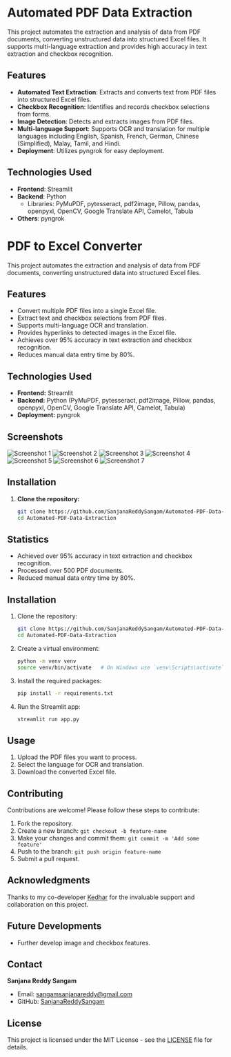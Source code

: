 # Automated PDF Data Extraction

This project automates the extraction and analysis of data from PDF documents, converting unstructured data into structured Excel files. It supports multi-language extraction and provides high accuracy in text extraction and checkbox recognition.

## Features

- **Automated Text Extraction**: Extracts and converts text from PDF files into structured Excel files.
- **Checkbox Recognition**: Identifies and records checkbox selections from forms.
- **Image Detection**: Detects and extracts images from PDF files.
- **Multi-language Support**: Supports OCR and translation for multiple languages including English, Spanish, French, German, Chinese (Simplified), Malay, Tamil, and Hindi.
- **Deployment**: Utilizes pyngrok for easy deployment.

## Technologies Used

- **Frontend**: Streamlit
- **Backend**: Python
  - Libraries: PyMuPDF, pytesseract, pdf2image, Pillow, pandas, openpyxl, OpenCV, Google Translate API, Camelot, Tabula
- **Others**: pyngrok

# PDF to Excel Converter

This project automates the extraction and analysis of data from PDF documents, converting unstructured data into structured Excel files. 

## Features
- Convert multiple PDF files into a single Excel file.
- Extract text and checkbox selections from PDF files.
- Supports multi-language OCR and translation.
- Provides hyperlinks to detected images in the Excel file.
- Achieves over 95% accuracy in text extraction and checkbox recognition.
- Reduces manual data entry time by 80%.

## Technologies Used
- **Frontend:** Streamlit
- **Backend:** Python (PyMuPDF, pytesseract, pdf2image, Pillow, pandas, openpyxl, OpenCV, Google Translate API, Camelot, Tabula)
- **Deployment:** pyngrok

## Screenshots
![Screenshot 1](https://github.com/YourUsername/YourRepoName/blob/main/Screenshot%202024-08-04%20103555.png)
![Screenshot 2](https://github.com/YourUsername/YourRepoName/blob/main/Screenshot%202024-08-04%20103612.png)
![Screenshot 3](https://github.com/YourUsername/YourRepoName/blob/main/Screenshot%202024-08-04%20103622.png)
![Screenshot 4](https://github.com/YourUsername/YourRepoName/blob/main/Screenshot%202024-08-04%20103632.png)
![Screenshot 5](https://github.com/YourUsername/YourRepoName/blob/main/Screenshot%202024-08-04%20103951.png)
![Screenshot 6](https://github.com/YourUsername/YourRepoName/blob/main/Screenshot%202024-08-04%20104032.png)
![Screenshot 7](https://github.com/YourUsername/YourRepoName/blob/main/Screenshot%202024-08-04%20104047.png)

## Installation

1. **Clone the repository:**
   ```bash
   git clone https://github.com/SanjanaReddySangam/Automated-PDF-Data-Extraction.git
   cd Automated-PDF-Data-Extraction


## Statistics

- Achieved over 95% accuracy in text extraction and checkbox recognition.
- Processed over 500 PDF documents.
- Reduced manual data entry time by 80%.

## Installation

1. Clone the repository:
    ```bash
    git clone https://github.com/SanjanaReddySangam/Automated-PDF-Data-Extraction.git
    cd Automated-PDF-Data-Extraction
    ```

2. Create a virtual environment:
    ```bash
    python -m venv venv
    source venv/bin/activate   # On Windows use `venv\Scripts\activate`
    ```

3. Install the required packages:
    ```bash
    pip install -r requirements.txt
    ```

4. Run the Streamlit app:
    ```bash
    streamlit run app.py
    ```

## Usage

1. Upload the PDF files you want to process.
2. Select the language for OCR and translation.
3. Download the converted Excel file.

## Contributing

Contributions are welcome! Please follow these steps to contribute:

1. Fork the repository.
2. Create a new branch: `git checkout -b feature-name`
3. Make your changes and commit them: `git commit -m 'Add some feature'`
4. Push to the branch: `git push origin feature-name`
5. Submit a pull request.

## Acknowledgments

Thanks to my co-developer [Kedhar](https://github.com/Kedhar7) for the invaluable support and collaboration on this project.

## Future Developments

- Further develop image and checkbox features.

## Contact

**Sanjana Reddy Sangam**
- Email: [sangamsanjanareddy@gmail.com](mailto:sangamsanjanareddy@gmail.com)
- GitHub: [SanjanaReddySangam](https://github.com/SanjanaReddySangam)

## License

This project is licensed under the MIT License - see the [LICENSE](LICENSE) file for details.
